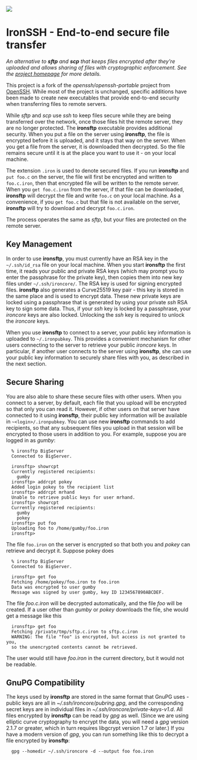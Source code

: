 ![][logo]

# IronSSH - End-to-end secure file transfer

_An alternative to **sftp** and **scp** that keeps files encrypted after they're uploaded and allows sharing of files with cryptographic enforcement. See the [project homepage][homepage] for more details._

This project is a fork of the *openssh/openssh-portable* project from [OpenSSH](http://openssh.com). While most of the project is unchanged, specific additions have been made to create new executables that provide end-to-end security when transferring files to remote servers.

While *sftp* and *scp* use *ssh* to keep files secure while they are being transferred over the network, once those files hit the remote server, they are no longer protected. The **ironsftp** executable provides additional security. When you put a file on the server using **ironsftp**, the file is encrypted before it is uploaded, and it stays that way on the server. When you get a file from the server, it is downloaded then decrypted. So the file remains secure until it is at the place you want to use it - on your local machine.

The extension `.iron` is used to denote secured files. If you run **ironsftp** and `put foo.c` on the server, the file will first be encrypted and written to `foo.c.iron`, then that encrypted file will be written to the remote server. When you `get foo.c.iron` from the server, if that file can be downloaded, **ironsftp** will decrypt the file and write `foo.c` on your local machine. As a convenience, if you `get foo.c` but that file is not available on the server, **ironsftp** will try to download and decrypt `foo.c.iron`.

The process operates the same as *sftp*, but your files are protected on the remote server.

## Key Management

In order to use **ironsftp**, you must currently have an RSA key in the `~/.ssh/id_rsa` file on your local machine. When you start **ironsftp** the first time, it reads your public and private RSA keys (which may prompt you to enter the passphrase for the private key), then copies them into new key files under `~/.ssh/ironcore/`. The RSA key is used for signing encrypted files. **ironsftp** also generates a Curve25519 key pair - this key is stored in the same place and is used to encrypt data. These new private keys are locked using a passphrase that is generated by using your private *ssh* RSA key to sign some data. Thus, if your *ssh* key is locked by a passphrase, your *ironcore* keys are also locked. Unlocking the *ssh* key is required to unlock the *ironcore* keys.

When you use **ironsftp** to connect to a server, your public key information is uploaded to `~/.ironpubkey`. This provides a convenient mechanism for other users connecting to the server to retrieve your public *ironcore* keys. In particular, if another user connects to the server using **ironsftp**, she can use your public key information to securely share files with you, as described in the next section.

## Secure Sharing

You are also able to share these secure files with other users. When you connect to a server, by default, each file that you upload will be encrypted so that only you can read it. However, if other users on that server have connected to it using **ironsftp**, their public key information will be available in `~<login>/.ironpubkey`. You can use new **ironsftp** commands to add recipients, so that any subsequent files you upload in that session will be encrypted to those users in addition to you. For example, suppose you are logged in as *gumby*:
```
  % ironsftp BigServer
  Connected to BigServer.

  ironsftp> showrcpt
  Currently registered recipients:
    gumby
  ironsftp> addrcpt pokey
  Added login pokey to the recipient list
  ironsftp> addrcpt mrhand
  Unable to retrieve public keys for user mrhand.
  ironsftp> showrcpt
  Currently registered recipients:
    gumby
    pokey
  ironsftp> put foo
  Uploading foo to /home/gumby/foo.iron
  ironsftp>
```

The file `foo.iron` on the server is encrypted so that both you and *pokey* can retrieve and decrypt it. Suppose pokey does
```
  % ironsftp BigServer
  Connected to BigServer.

  ironsftp> get foo
  Fetching /home/pokey/foo.iron to foo.iron
  Data was encrypted to user gumby
  Message was signed by user gumby, key ID 1234567890ABCDEF.
```

The file *foo.c.iron* will be decrypted automatically, and the file *foo* will be created. If a user other than *gumby* or *pokey* downloads the file, she would get a message like this
```
  ironsftp> get foo
  Fetching /private/tmp/sftp.c.iron to sftp.c.iron
  WARNING: The file "foo" is encrypted, but access is not granted to you,
  so the unencrypted contents cannot be retrieved.
```

The user would still have *foo.iron* in the current directory, but it would not be readable.

## GnuPG Compatibility
The keys used by **ironsftp** are stored in the same format that GnuPG uses - public keys are all in *~/.ssh/ironcore/pubring.gpg*, and the corresponding secret keys are in individual files in *~/.ssh/ironcore/private-keys-v1.d*.  All files encrypted by **ironsftp** can be read by *gpg* as well. (Since we are using elliptic curve cryptography to encrypt the data, you will need a *gpg* version 2.1.7 or greater, which in turn requires libgcrypt version 1.7 or later.) If you have a modern version of *gpg*, you can run something like this to decrypt a file encrypted by **ironsftp**:
```
  gpg --homedir ~/.ssh/ironcore -d --output foo foo.iron
```

[logo]: https://ironcorelabs.com/img/products/ironsftp.png
[homepage]: https://ironcorelabs.com/products/ironsftp
